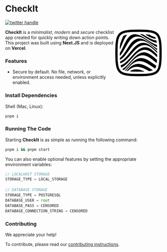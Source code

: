 # CheckIt

<!-- [![Build Status - Cirrus][]][Build status] -->

[![twitter handle][]][twitter badge]

<img align="right" src="public/graphics/logo.svg" height="150px" alt="A squared circle filled with wavy lines surrounded by a detached border">

**CheckIt** is a _minimalist_, _modern_ and _secure_ checklist app created for quickly writing down
action points. This project was built using **Next.JS** and is deployed on **Vercel**.

### Features

- Secure by default. No file, network, or environment access needed, unless explicitly
  enabled.

### Install Dependencies

Shell (Mac, Linux):

```sh
pnpm i
```

### Running The Code

Starting **CheckIt** is as simple as running the following command:

```sh
pnpm i && pnpm start
```

You can also enable optional features by setting the appropriate environment variables:

```js
// LOCALHOST STORAGE
STORAGE_TYPE = LOCAL_STORAGE

// DATABASE STORAGE
STORAGE_TYPE = POSTGRESQL
DATABASE_USER = root
DATABASE_PASS = CENSORED
DATABASE_CONNECTION_STRING = CENSORED
```

### Contributing

We appreciate your help!

To contribute, please read our
[contributing instructions](https://github.com/VladCuciureanu/CheckIt/blob/main/CONTRIBUTING.md).

[build status]: https://github.com/VladCuciureanu/CheckIt/actions
[build status - cirrus]: https://github.com/VladCuciureanu/CheckIt/workflows/ci/badge.svg?branch=main
[twitter handle]: https://img.shields.io/twitter/follow/VladinskiDev.svg?style=social&label=Follow
[twitter badge]: https://twitter.com/intent/follow?screen_name=VladinskiDev
